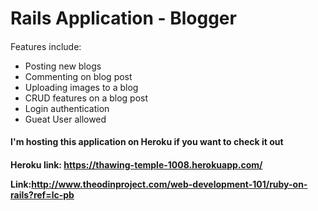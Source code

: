 # Rails Application - Blogger <h4>

Features include:

<ul>
 <li>Posting new blogs</li>

<li>Commenting on blog post</li>

<li>Uploading images to a blog</li>

<li>CRUD features on a blog post</li>

<li>Login authentication</li>

<li>Gueat User allowed</li>
</ul>

<h4>I'm hosting this application on Heroku if you want to check it out<h4>

Heroku link: https://thawing-temple-1008.herokuapp.com/

Link:http://www.theodinproject.com/web-development-101/ruby-on-rails?ref=lc-pb
